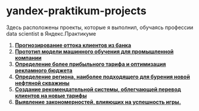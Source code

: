 # yandex-praktikum-projects
Здесь расположены проекты, которые я выполнил, обучаясь профессии data scientist в Яндекс.Практикуме
  1. <b> [Прогнозирование оттока клиентов из банка](https://github.com/VileBody/yandex-praktikum-projects/tree/master/bank-customer-churn-modeling)</b>
  2. <b> [Прототип модели машинного обучения для промышленной компании](https://github.com/VileBody/yandex-praktikum-projects/tree/master/golddigging_model)</b>
  3. <b> [Определение более прибыльного тарифа и оптимизация рекламного бюджета](https://github.com/VileBody/yandex-praktikum-projects/tree/master/marketing_budget_optimization)</b>
  4. <b> [Определение региона, наиболее подходящего для бурения новой нефтяной скважины](https://github.com/VileBody/yandex-praktikum-projects/tree/master/oil_wells_system_optimization)</b>
  5. <b> [Создание рекомендательной системы, облегчающей перевод клиентов на новые тарифы](https://github.com/VileBody/yandex-praktikum-projects/tree/master/tariff_optimization)</b>
  6. <b> [Выявление закономерностей, влияющих на успешность игры.](https://github.com/VileBody/yandex-praktikum-projects/tree/master/videogame_market_analysis)</b>
